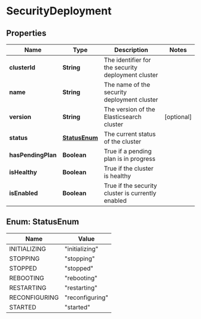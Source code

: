 # SecurityDeployment

## Properties
Name | Type | Description | Notes
------------ | ------------- | ------------- | -------------
**clusterId** | **String** | The identifier for the security deployment cluster | 
**name** | **String** | The name of the security deployment cluster | 
**version** | **String** | The version of the Elasticsearch cluster |  [optional]
**status** | [**StatusEnum**](#StatusEnum) | The current status of the cluster | 
**hasPendingPlan** | **Boolean** | True if a pending plan is in progress | 
**isHealthy** | **Boolean** | True if the cluster is healthy | 
**isEnabled** | **Boolean** | True if the security cluster is currently enabled | 

<a name="StatusEnum"></a>
## Enum: StatusEnum
Name | Value
---- | -----
INITIALIZING | &quot;initializing&quot;
STOPPING | &quot;stopping&quot;
STOPPED | &quot;stopped&quot;
REBOOTING | &quot;rebooting&quot;
RESTARTING | &quot;restarting&quot;
RECONFIGURING | &quot;reconfiguring&quot;
STARTED | &quot;started&quot;
